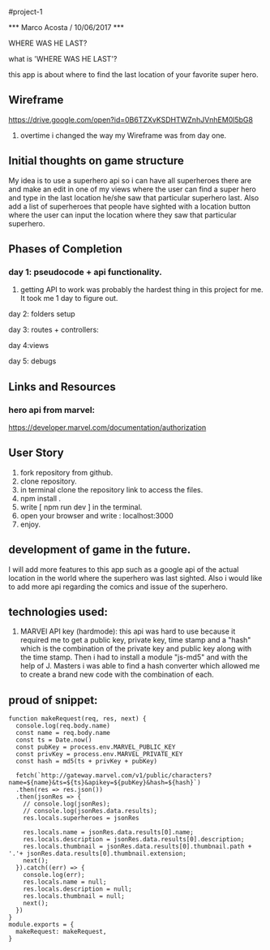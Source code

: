 #project-1

*** Marco Acosta / 10/06/2017 ***

WHERE WAS HE LAST?

what is 'WHERE WAS HE LAST'?

this app is about where to find the last location of your favorite super hero.

## Wireframe
https://drive.google.com/open?id=0B6TZXvKSDHTWZnhJVnhEM0l5bG8
1. overtime i changed the way my Wireframe was from day one. 
## Initial thoughts on game structure

My idea is to use a superhero api so i can have all superheroes there are and make an edit in one of my views where the user can find a super hero and type in the last location he/she saw that particular superhero last. Also add a list of superheroes that people have sighted with a location button where the user can input the location where they saw that particular superhero.


## Phases of Completion


 ### day 1: pseudocode + api functionality.
  1. getting API to work was probably the hardest thing in this project for me. It took me 1 day to figure out.

 day 2: folders setup

 day 3: routes + controllers:

 day 4:views

 day 5: debugs

## Links and Resources
### hero api from marvel:
https://developer.marvel.com/documentation/authorization

## User Story

1. fork repository from github.
2. clone repository.
3. in terminal clone the repository link to access the files.
4. npm install .
5. write [ npm run dev ] in the terminal.
6. open your browser and write : localhost:3000
7. enjoy.


## development of game in the future.

I will add more features to this app such as a google api of the actual location in the world where the superhero was last sighted.
Also i would like to add more api regarding the comics and issue of the superhero.

## technologies used:

1. MARVEl API key (hardmode):
this api was hard to use because it required me to get a public key, private key, time stamp and a "hash" which is the combination of the private key and public key along with the time stamp. Then i had to install a module "js-md5"
and with the help of J. Masters i was able to find a hash converter which allowed me to create a brand new code with the combination of each.


## proud of snippet:
```
function makeRequest(req, res, next) {
  console.log(req.body.name)
  const name = req.body.name
  const ts = Date.now()
  const pubKey = process.env.MARVEL_PUBLIC_KEY
  const privKey = process.env.MARVEL_PRIVATE_KEY
  const hash = md5(ts + privKey + pubKey)

  fetch(`http://gateway.marvel.com/v1/public/characters?name=${name}&ts=${ts}&apikey=${pubKey}&hash=${hash}`)
  .then(res => res.json())
  .then(jsonRes => {
    // console.log(jsonRes);
    // console.log(jsonRes.data.results);
    res.locals.superheroes = jsonRes

    res.locals.name = jsonRes.data.results[0].name;
    res.locals.description = jsonRes.data.results[0].description;
    res.locals.thumbnail = jsonRes.data.results[0].thumbnail.path + '.'+ jsonRes.data.results[0].thumbnail.extension;
    next();
  }).catch((err) => {
    console.log(err);
    res.locals.name = null;
    res.locals.description = null;
    res.locals.thumbnail = null;
    next();
  })
}
module.exports = {
  makeRequest: makeRequest,
}
```
